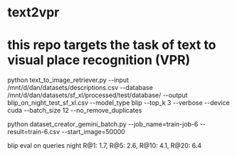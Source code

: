 # text2vpr 
# this repo targets the task of text to visual place recognition (VPR)

python text_to_image_retriever.py --input /mnt/d/dan/datasets/descriptions.csv --database /mnt/d/dan/datasets/sf_xl/processed/test/database/ --output blip_on_night_test_sf_xl.csv --model_type blip --top_k 3 --verbose --device cuda --batch_size 12 --no_remove_duplicates

python dataset_creator_gemini_batch.py --job_name=train-job-6 --result=train-6.csv --start_image=50000


blip eval on queries night
R@1: 1.7, R@5: 2.6, R@10: 4.1, R@20: 6.4